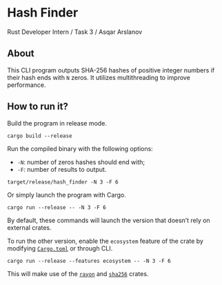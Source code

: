 # Hash Finder

Rust Developer Intern / Task 3 / Asqar Arslanov

## About

This CLI program outputs SHA-256 hashes of positive integer numbers if their
hash ends with `N` zeros. It utilizes multithreading to improve performance.

## How to run it?

Build the program in release mode.

```shell
cargo build --release
```

Run the compiled binary with the following options:

- `-N`: number of zeros hashes should end with;
- `-F`: number of results to output.

```shell
target/release/hash_finder -N 3 -F 6
```

Or simply launch the program with Cargo.

```shell
cargo run --release -- -N 3 -F 6
```

By default, these commands will launch the version that doesn&CloseCurlyQuote;t
rely on external crates.

To run the other version, enable the `ecosystem` feature of the crate by
modifying [`Cargo.toml`](/Cargo.toml) or through CLI.

```shell
cargo run --release --features ecosystem -- -N 3 -F 6
```

This will make use of the [`rayon`](https://crates.io/crates/rayon) and
[`sha256`](https://crates.io/crates/sha256) crates.
